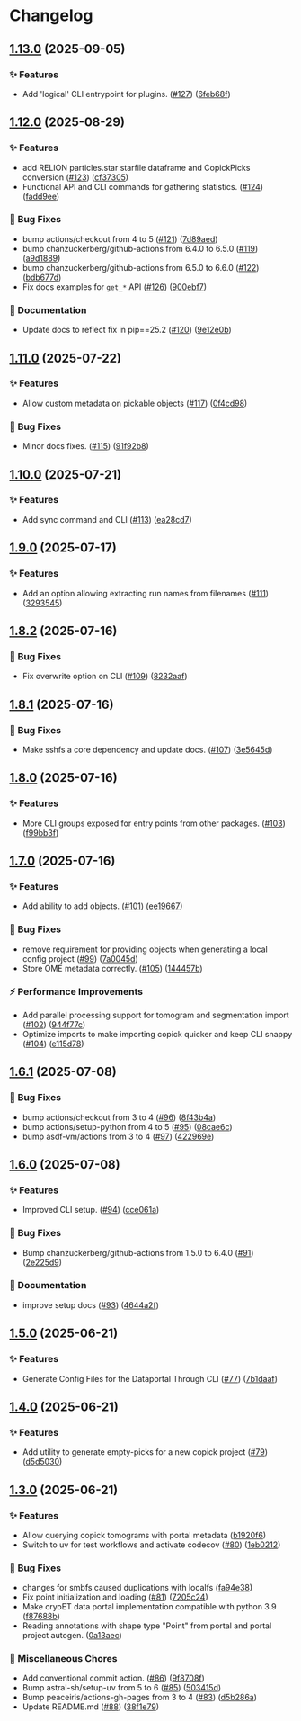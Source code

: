 # Changelog

## [1.13.0](https://github.com/copick/copick/compare/copick-v1.12.0...copick-v1.13.0) (2025-09-05)


### ✨ Features

* Add 'logical' CLI entrypoint for plugins.  ([#127](https://github.com/copick/copick/issues/127)) ([6feb68f](https://github.com/copick/copick/commit/6feb68f03b7316ee3fd321f85e7dd1299e1661ca))

## [1.12.0](https://github.com/copick/copick/compare/copick-v1.11.0...copick-v1.12.0) (2025-08-29)


### ✨ Features

* add RELION particles.star starfile dataframe and CopickPicks conversion ([#123](https://github.com/copick/copick/issues/123)) ([cf37305](https://github.com/copick/copick/commit/cf3730565c393dddfa1ee702447ecf8000d4b021))
* Functional API and CLI commands for gathering statistics. ([#124](https://github.com/copick/copick/issues/124)) ([fadd9ee](https://github.com/copick/copick/commit/fadd9eef3e2e93c8a8fb92150a25fee6bc8df0e0))


### 🐞 Bug Fixes

* bump actions/checkout from 4 to 5 ([#121](https://github.com/copick/copick/issues/121)) ([7d89aed](https://github.com/copick/copick/commit/7d89aedb2b40c82103b7025559c37d3aac64abed))
* bump chanzuckerberg/github-actions from 6.4.0 to 6.5.0 ([#119](https://github.com/copick/copick/issues/119)) ([a9d1889](https://github.com/copick/copick/commit/a9d18890d969835548c9a8269d9f215fbe702348))
* bump chanzuckerberg/github-actions from 6.5.0 to 6.6.0 ([#122](https://github.com/copick/copick/issues/122)) ([bdb677d](https://github.com/copick/copick/commit/bdb677d505caafd75f6e71acddd2436bdf2c3cdb))
* Fix docs examples for `get_*` API ([#126](https://github.com/copick/copick/issues/126)) ([900ebf7](https://github.com/copick/copick/commit/900ebf7077426d42c773ac325ab08a94eeb38445))


### 📝 Documentation

* Update docs to reflect fix in pip==25.2 ([#120](https://github.com/copick/copick/issues/120)) ([9e12e0b](https://github.com/copick/copick/commit/9e12e0b8900d32815571b370f2713b82065dc764))

## [1.11.0](https://github.com/copick/copick/compare/copick-v1.10.0...copick-v1.11.0) (2025-07-22)


### ✨ Features

* Allow custom metadata on pickable objects ([#117](https://github.com/copick/copick/issues/117)) ([0f4cd98](https://github.com/copick/copick/commit/0f4cd9871d3c68db6858601451d595059cd6dc14))


### 🐞 Bug Fixes

* Minor docs fixes. ([#115](https://github.com/copick/copick/issues/115)) ([91f92b8](https://github.com/copick/copick/commit/91f92b83cf36112ef31b335b37b2eea783659abe))

## [1.10.0](https://github.com/copick/copick/compare/copick-v1.9.0...copick-v1.10.0) (2025-07-21)


### ✨ Features

* Add sync command and CLI ([#113](https://github.com/copick/copick/issues/113)) ([ea28cd7](https://github.com/copick/copick/commit/ea28cd7481d526da8686498c81424009b6cfbc82))

## [1.9.0](https://github.com/copick/copick/compare/copick-v1.8.2...copick-v1.9.0) (2025-07-17)


### ✨ Features

* Add an option allowing extracting run names from filenames ([#111](https://github.com/copick/copick/issues/111)) ([3293545](https://github.com/copick/copick/commit/32935452b46f28cc4f046866d84c5810f359b87b))

## [1.8.2](https://github.com/copick/copick/compare/copick-v1.8.1...copick-v1.8.2) (2025-07-16)


### 🐞 Bug Fixes

* Fix overwrite option on CLI ([#109](https://github.com/copick/copick/issues/109)) ([8232aaf](https://github.com/copick/copick/commit/8232aaf983ad32a0c0c6198cd121e7cd313febb3))

## [1.8.1](https://github.com/copick/copick/compare/copick-v1.8.0...copick-v1.8.1) (2025-07-16)


### 🐞 Bug Fixes

* Make sshfs a core dependency and update docs. ([#107](https://github.com/copick/copick/issues/107)) ([3e5645d](https://github.com/copick/copick/commit/3e5645d35b1db732d1f39e2d1177de674c772be3))

## [1.8.0](https://github.com/copick/copick/compare/copick-v1.7.0...copick-v1.8.0) (2025-07-16)


### ✨ Features

* More CLI groups exposed for entry points from other packages. ([#103](https://github.com/copick/copick/issues/103)) ([f99bb3f](https://github.com/copick/copick/commit/f99bb3f3fa97b8f3b30d4fa54f58bc29f9cd5d64))

## [1.7.0](https://github.com/copick/copick/compare/copick-v1.6.1...copick-v1.7.0) (2025-07-16)


### ✨ Features

* Add ability to add objects. ([#101](https://github.com/copick/copick/issues/101)) ([ee19667](https://github.com/copick/copick/commit/ee196679fc9a198e166a5e8a9baf64882e216a5f))


### 🐞 Bug Fixes

* remove requirement for providing objects when generating a local config project ([#99](https://github.com/copick/copick/issues/99)) ([7a0045d](https://github.com/copick/copick/commit/7a0045d61a42d59e8f6502b4c76f360c7f313bf6))
* Store OME metadata correctly. ([#105](https://github.com/copick/copick/issues/105)) ([144457b](https://github.com/copick/copick/commit/144457bc2041e17b24a48b5bae42ac7e6ae3a190))


### ⚡️ Performance Improvements

* Add parallel processing support for tomogram and segmentation import ([#102](https://github.com/copick/copick/issues/102)) ([944f77c](https://github.com/copick/copick/commit/944f77c359b47c273e3dc59a5376f353b9997ebe))
* Optimize imports to make importing copick quicker and keep CLI snappy ([#104](https://github.com/copick/copick/issues/104)) ([e115d78](https://github.com/copick/copick/commit/e115d781992bd65a3dc06640d17317c2b0d1eeb9))

## [1.6.1](https://github.com/copick/copick/compare/copick-v1.6.0...copick-v1.6.1) (2025-07-08)


### 🐞 Bug Fixes

* bump actions/checkout from 3 to 4 ([#96](https://github.com/copick/copick/issues/96)) ([8f43b4a](https://github.com/copick/copick/commit/8f43b4a29841637d4be4f8be9a435b8d9418cd67))
* bump actions/setup-python from 4 to 5 ([#95](https://github.com/copick/copick/issues/95)) ([08cae6c](https://github.com/copick/copick/commit/08cae6c06cd7f73dc012ec3e32670507916526da))
* bump asdf-vm/actions from 3 to 4 ([#97](https://github.com/copick/copick/issues/97)) ([422969e](https://github.com/copick/copick/commit/422969eb4427145cc11a140450cb58699f0df29c))

## [1.6.0](https://github.com/copick/copick/compare/copick-v1.5.0...copick-v1.6.0) (2025-07-08)


### ✨ Features

* Improved CLI setup. ([#94](https://github.com/copick/copick/issues/94)) ([cce061a](https://github.com/copick/copick/commit/cce061af908a03fe3e76fd9ee817afc63ade9289))


### 🐞 Bug Fixes

* Bump chanzuckerberg/github-actions from 1.5.0 to 6.4.0 ([#91](https://github.com/copick/copick/issues/91)) ([2e225d9](https://github.com/copick/copick/commit/2e225d9bee80d045d38751e69e4a323e020af899))


### 📝 Documentation

* improve setup docs  ([#93](https://github.com/copick/copick/issues/93)) ([4644a2f](https://github.com/copick/copick/commit/4644a2f3cdb9f29b2adbef3ee2afee66f4f99c6c))

## [1.5.0](https://github.com/copick/copick/compare/copick-v1.4.0...copick-v1.5.0) (2025-06-21)


### ✨ Features

* Generate Config Files for the Dataportal Through CLI ([#77](https://github.com/copick/copick/issues/77)) ([7b1daaf](https://github.com/copick/copick/commit/7b1daafc10c8a39e839e577786cf5619902d9246))

## [1.4.0](https://github.com/copick/copick/compare/copick-v1.3.0...copick-v1.4.0) (2025-06-21)


### ✨ Features

* Add utility to generate empty-picks for a new copick project ([#79](https://github.com/copick/copick/issues/79)) ([d5d5030](https://github.com/copick/copick/commit/d5d50307b82bf230b9dfbe81a09b7c9416b63a79))

## [1.3.0](https://github.com/copick/copick/compare/copick-v1.2.0...copick-v1.3.0) (2025-06-21)


### ✨ Features

* Allow querying copick tomograms with portal metadata ([b1920f6](https://github.com/copick/copick/commit/b1920f60e93e542be75d07ec43fbed2c09e71983))
* Switch to uv for test workflows and activate codecov ([#80](https://github.com/copick/copick/issues/80)) ([1eb0212](https://github.com/copick/copick/commit/1eb02128b153b154cfbab18c11537333544dd208))


### 🐞 Bug Fixes

* changes for smbfs caused duplications with localfs ([fa94e38](https://github.com/copick/copick/commit/fa94e38aefedce1d96bf5e5c294639cadc03ea7a))
* Fix point initialization and loading ([#81](https://github.com/copick/copick/issues/81)) ([7205c24](https://github.com/copick/copick/commit/7205c24516b7699f84a5a96e3e55050a6adf50d6))
* Make cryoET data portal implementation compatible with python 3.9 ([f87688b](https://github.com/copick/copick/commit/f87688b07c92504040d92b997fdaa65dd054676a))
* Reading annotations with shape type "Point" from portal and portal project autogen. ([0a13aec](https://github.com/copick/copick/commit/0a13aeccb2ea5fef827efb5fbb2395eb43e4dfff))


### 🧹 Miscellaneous Chores

* Add conventional commit action. ([#86](https://github.com/copick/copick/issues/86)) ([9f8708f](https://github.com/copick/copick/commit/9f8708f4a7f0ad8b83828b3162bbb24bc40f6293))
* Bump astral-sh/setup-uv from 5 to 6 ([#85](https://github.com/copick/copick/issues/85)) ([503415d](https://github.com/copick/copick/commit/503415d344571ba6e3b022736f6edccb7c58c193))
* Bump peaceiris/actions-gh-pages from 3 to 4 ([#83](https://github.com/copick/copick/issues/83)) ([d5b286a](https://github.com/copick/copick/commit/d5b286ac7061d11ca212bc57efdbbb6338e35d78))
* Update README.md ([#88](https://github.com/copick/copick/issues/88)) ([38f1e79](https://github.com/copick/copick/commit/38f1e7971cafd864c85f198d3a9ad8c7d6492e29))

